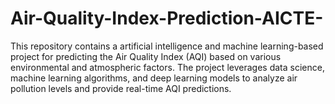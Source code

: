 # Air-Quality-Index-Prediction-AICTE-
This repository contains a artificial intelligence and machine learning-based project for predicting the Air Quality Index (AQI) based on various environmental and atmospheric factors. The project leverages data science, machine learning algorithms, and deep learning models to analyze air pollution levels and provide real-time AQI predictions.
